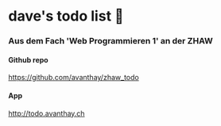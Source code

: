 # dave's todo list :pencil:

### Aus dem Fach 'Web Programmieren 1' an der ZHAW

#### Github repo
https://github.com/avanthay/zhaw_todo

#### App
http://todo.avanthay.ch